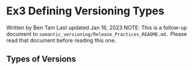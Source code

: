 # Ex3 Defining Versioning Types
Written by Ben Tam
Last updated Jan 16, 2023
NOTE: This is a follow-up document to ``semantic_versioning/Release_Practices_README.md.`` Please read that document before reading this one.

## Types of Versions

